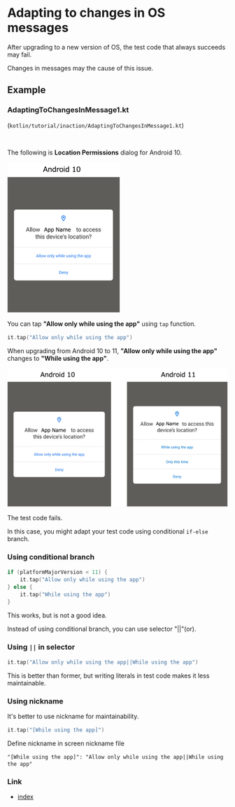 # Adapting to changes in OS messages

After upgrading to a new version of OS, the test code that always succeeds may fail.

Changes in messages may the cause of this issue.

## Example

### AdaptingToChangesInMessage1.kt

(`kotlin/tutorial/inaction/AdaptingToChangesInMessage1.kt`)

<br>

The following is **Location Permissions** dialog for Android 10.

![](../_images/location_permissions_android_10.png)

You can tap **"Allow only while using the app"** using `tap` function.

```kotlin
it.tap("Allow only while using the app")
```

When upgrading from Android 10 to 11, **"Allow only while using the app"** changes to **"While using the app"**.

![](../_images/location_permissions_comparison.png)

The test code fails.

In this case, you might adapt your test code using conditional `if-else` branch.

### Using conditional branch

```kotlin
if (platformMajorVersion < 11) {
    it.tap("Allow only while using the app")
} else {
    it.tap("While using the app")
}
```

This works, but is not a good idea.

Instead of using conditional branch, you can use selector "||"(or).

### Using `||` in selector

```kotlin
it.tap("Allow only while using the app||While using the app")
```

This is better than former, but writing literals in test code makes it less maintainable.

### Using nickname

It's better to use nickname for maintainability.

```kotlin
it.tap("[While using the app]")
```

Define nickname in screen nickname file

```
"[While using the app]": "Allow only while using the app||While using the app"
```

### Link

- [index](../../index.md)

